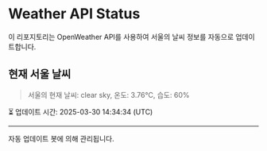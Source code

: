 
# Weather API Status

이 리포지토리는 OpenWeather API를 사용하여 서울의 날씨 정보를 자동으로 업데이트합니다.

## 현재 서울 날씨
> 서울의 현재 날씨: clear sky, 온도: 3.76°C, 습도: 60%

⏳ 업데이트 시간: 2025-03-30 14:34:34 (UTC)

---
자동 업데이트 봇에 의해 관리됩니다.
